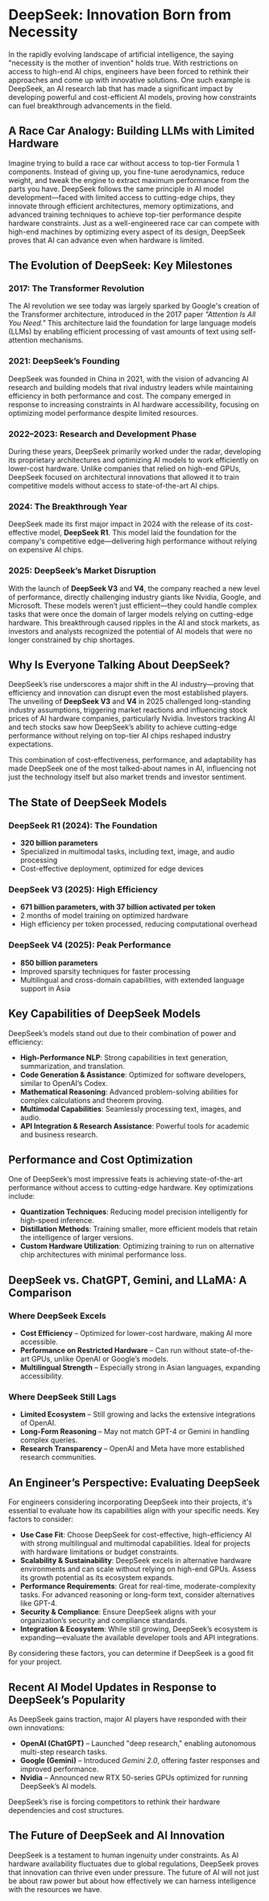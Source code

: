 # DeepSeek: Innovation Born from Necessity

In the rapidly evolving landscape of artificial intelligence, the saying "necessity is the mother of invention" holds true. With restrictions on access to high-end AI chips, engineers have been forced to rethink their approaches and come up with innovative solutions. One such example is DeepSeek, an AI research lab that has made a significant impact by developing powerful and cost-efficient AI models, proving how constraints can fuel breakthrough advancements in the field.

## A Race Car Analogy: Building LLMs with Limited Hardware

Imagine trying to build a race car without access to top-tier Formula 1 components. Instead of giving up, you fine-tune aerodynamics, reduce weight, and tweak the engine to extract maximum performance from the parts you have. DeepSeek follows the same principle in AI model development—faced with limited access to cutting-edge chips, they innovate through efficient architectures, memory optimizations, and advanced training techniques to achieve top-tier performance despite hardware constraints. Just as a well-engineered race car can compete with high-end machines by optimizing every aspect of its design, DeepSeek proves that AI can advance even when hardware is limited.

## The Evolution of DeepSeek: Key Milestones

### 2017: The Transformer Revolution
The AI revolution we see today was largely sparked by Google's creation of the Transformer architecture, introduced in the 2017 paper *"Attention Is All You Need."* This architecture laid the foundation for large language models (LLMs) by enabling efficient processing of vast amounts of text using self-attention mechanisms.

### 2021: DeepSeek’s Founding
DeepSeek was founded in China in 2021, with the vision of advancing AI research and building models that rival industry leaders while maintaining efficiency in both performance and cost. The company emerged in response to increasing constraints in AI hardware accessibility, focusing on optimizing model performance despite limited resources.

### 2022–2023: Research and Development Phase
During these years, DeepSeek primarily worked under the radar, developing its proprietary architectures and optimizing AI models to work efficiently on lower-cost hardware. Unlike companies that relied on high-end GPUs, DeepSeek focused on architectural innovations that allowed it to train competitive models without access to state-of-the-art AI chips.

### 2024: The Breakthrough Year
DeepSeek made its first major impact in 2024 with the release of its cost-effective model, **DeepSeek R1**. This model laid the foundation for the company's competitive edge—delivering high performance without relying on expensive AI chips.

### 2025: DeepSeek’s Market Disruption
With the launch of **DeepSeek V3** and **V4**, the company reached a new level of performance, directly challenging industry giants like Nvidia, Google, and Microsoft. These models weren’t just efficient—they could handle complex tasks that were once the domain of larger models relying on cutting-edge hardware. This breakthrough caused ripples in the AI and stock markets, as investors and analysts recognized the potential of AI models that were no longer constrained by chip shortages.

## Why Is Everyone Talking About DeepSeek?

DeepSeek’s rise underscores a major shift in the AI industry—proving that efficiency and innovation can disrupt even the most established players. The unveiling of **DeepSeek V3** and **V4** in 2025 challenged long-standing industry assumptions, triggering market reactions and influencing stock prices of AI hardware companies, particularly Nvidia. Investors tracking AI and tech stocks saw how DeepSeek’s ability to achieve cutting-edge performance without relying on top-tier AI chips reshaped industry expectations.

This combination of cost-effectiveness, performance, and adaptability has made DeepSeek one of the most talked-about names in AI, influencing not just the technology itself but also market trends and investor sentiment.

## The State of DeepSeek Models

### DeepSeek R1 (2024): The Foundation
- **320 billion parameters**
- Specialized in multimodal tasks, including text, image, and audio processing
- Cost-effective deployment, optimized for edge devices

### DeepSeek V3 (2025): High Efficiency
- **671 billion parameters, with 37 billion activated per token**
- 2 months of model training on optimized hardware
- High efficiency per token processed, reducing computational overhead

### DeepSeek V4 (2025): Peak Performance
- **850 billion parameters**
- Improved sparsity techniques for faster processing
- Multilingual and cross-domain capabilities, with extended language support in Asia

## Key Capabilities of DeepSeek Models
DeepSeek’s models stand out due to their combination of power and efficiency:
- **High-Performance NLP**: Strong capabilities in text generation, summarization, and translation.
- **Code Generation & Assistance**: Optimized for software developers, similar to OpenAI’s Codex.
- **Mathematical Reasoning**: Advanced problem-solving abilities for complex calculations and theorem proving.
- **Multimodal Capabilities**: Seamlessly processing text, images, and audio.
- **API Integration & Research Assistance**: Powerful tools for academic and business research.

## Performance and Cost Optimization
One of DeepSeek’s most impressive feats is achieving state-of-the-art performance without access to cutting-edge hardware. Key optimizations include:
- **Quantization Techniques**: Reducing model precision intelligently for high-speed inference.
- **Distillation Methods**: Training smaller, more efficient models that retain the intelligence of larger versions.
- **Custom Hardware Utilization**: Optimizing training to run on alternative chip architectures with minimal performance loss.

## DeepSeek vs. ChatGPT, Gemini, and LLaMA: A Comparison

### Where DeepSeek Excels
- **Cost Efficiency** – Optimized for lower-cost hardware, making AI more accessible.
- **Performance on Restricted Hardware** – Can run without state-of-the-art GPUs, unlike OpenAI or Google’s models.
- **Multilingual Strength** – Especially strong in Asian languages, expanding accessibility.

### Where DeepSeek Still Lags
- **Limited Ecosystem** – Still growing and lacks the extensive integrations of OpenAI.
- **Long-Form Reasoning** – May not match GPT-4 or Gemini in handling complex queries.
- **Research Transparency** – OpenAI and Meta have more established research communities.

## An Engineer’s Perspective: Evaluating DeepSeek
For engineers considering incorporating DeepSeek into their projects, it's essential to evaluate how its capabilities align with your specific needs. Key factors to consider:

- **Use Case Fit**: Choose DeepSeek for cost-effective, high-efficiency AI with strong multilingual and multimodal capabilities. Ideal for projects with hardware limitations or budget constraints.
- **Scalability & Sustainability**: DeepSeek excels in alternative hardware environments and can scale without relying on high-end GPUs. Assess its growth potential as its ecosystem expands.
- **Performance Requirements**: Great for real-time, moderate-complexity tasks. For advanced reasoning or long-form text, consider alternatives like GPT-4.
- **Security & Compliance**: Ensure DeepSeek aligns with your organization’s security and compliance standards.
- **Integration & Ecosystem**: While still growing, DeepSeek’s ecosystem is expanding—evaluate the available developer tools and API integrations.

By considering these factors, you can determine if DeepSeek is a good fit for your project.

## Recent AI Model Updates in Response to DeepSeek’s Popularity
As DeepSeek gains traction, major AI players have responded with their own innovations:
- **OpenAI (ChatGPT)** – Launched "deep research," enabling autonomous multi-step research tasks.
- **Google (Gemini)** – Introduced *Gemini 2.0*, offering faster responses and improved performance.
- **Nvidia** – Announced new RTX 50-series GPUs optimized for running DeepSeek’s AI models.

DeepSeek’s rise is forcing competitors to rethink their hardware dependencies and cost structures.

## The Future of DeepSeek and AI Innovation
DeepSeek is a testament to human ingenuity under constraints. As AI hardware availability fluctuates due to global regulations, DeepSeek proves that innovation can thrive even under pressure. The future of AI will not just be about raw power but about how effectively we can harness intelligence with the resources we have.
